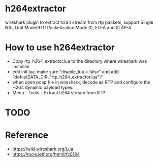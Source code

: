 # h264extractor
wireshark plugin to extract h264 stream from rtp packets, support Single NAL Unit Mode(RTP Packetization Mode 0),  FU-A and STAP-A

# How to use h264extractor
* Copy rtp_h264_extractor.lua to the directory where wireshark was installed
* edit init.lua,  make sure "disable_lua = false" and add "dofile(DATA_DIR.."rtp_h264_extractor.lua")"
* when open pcap file in wireshark,  decode as RTP and configure the H264 dynamic payload types.  
* Menu - Tools - Extract h264 stream from RTP

# TODO

# Reference
* https://wiki.wireshark.org/Lua
* https://tools.ietf.org/html/rfc6184
